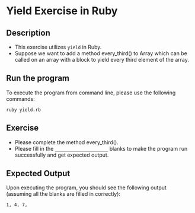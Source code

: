 # Yield Exercise in Ruby

## Description
* This exercise utilizes `yield` in Ruby.
* Suppose we want to add a method every_third() to Array which can be called on an array with a block to yield every
third element of the array.

## Run the program
To execute the program from command line, please use the following commands:

```
ruby yield.rb
```

## Exercise
* Please complete the method every_third().
* Please fill in the `____________________` blanks to make the program run successfully and get expected output.

## Expected Output
Upon executing the program, you should see the following output (assuming all the blanks are filled in correctly):

```
1, 4, 7, 
```
